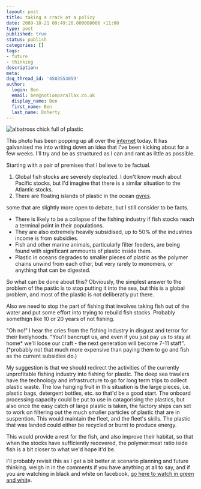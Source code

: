 ```yaml
---
layout: post
title: taking a crack at a policy
date: 2009-10-21 09:49:20.000000000 +11:00
type: post
published: true
status: publish
categories: []
tags:
- future
- thinking
description:
meta:
dsq_thread_id: '4503553059'
author:
  login: Ben
  email: ben@notionparallax.co.uk
  display_name: Ben
  first_name: Ben
  last_name: Doherty
---
```

<p><img src="{{ site.baseurl }}/assets/chris-jordan-midway-atoll1.jpg" alt="albatross chick full of plastic" /></p>
<p>This photo has been popping up all over the <a href="http://www.chrisjordan.com">internet</a> today. It has galvanised me into writing down an idea that I've been kicking about for a few weeks. I'll try and be as structured as I can and rant as little as possible.</p>
<p>Starting with a pair of premises that I believe to be factual.</p>
<ol>
<li>Global fish stocks are severely depleated. I don't know much about Pacific stocks, but I'd imagine that there is a similar situation to the Atlantic stocks.</li>
<li>There are floating islands of plastic in the ocean <a href="http://en.wikipedia.org/wiki/Great_Pacific_Garbage_Patch">gyres</a>.</li>
</ol>
<p>some that are slightly more open to debate, but I still consider to be facts.</p>
<ul>
<li>
    There is likely to be a collapse of the fishing industry if fish stocks reach a terminal point in their populations. </li>
<li>They are also extremely heavily subsidised, up to 50% of the industries income is from subsidies.</li>
<li>Fish and other marine animals, particularly filter feeders, are being found with significant ammounts of plastic inside them.</li>
<li>Plastic in oceans degrades to smaller pieces of plastic as the polymer chains unwind from each other, but very rarely to monomers, or anything that can be digested.</li>
</ul>
<p>So what can be done about this? Obviously, the simplest answer to the problem of the pastic is to stop putting it into the sea, but this is a global problem, and most of the plastic is not deliberatly put there. </p>
<p>Also we need to stop the part of fishing that involves taking fish out of the water and put some effort into trying to rebuild fish stocks. Probably somethign like 10 or 20 years of not fishing.</p>
<p>&quot;Oh no!&quot; I hear the cries from the fishing industry in disgust and terror for their livelyhoods. &quot;You'll bancrupt us, and even if you just pay us to stay at home* we'll loose our craft - the next generation will become 7-11 staff&quot;. (*probably not that much more expensive than paying them to go and fish as the current subsidies do.)</p>
<p>My suggestion is that we should redirect the activities of the  currently unprofitable fishing industry into fishing for plastic. The deep sea trawlers have the technology and infrastructure to go for long term trips to collect plastic waste. The low hanging fruit in this situation is the large pieces, i.e. plastic bags, detergent bottles, etc. so that'd be a good start. The onboard processing capacity could be put to use in catagorising the plastics, but also once the easy catch of large plastic is taken, the factory ships can set to work on filtering out the much smaller particles of plastic that are in suspention. This would maintain the fleet, and the fleet's skills. The plastic that was landed could either be recycled or burnt to produce energy.</p>
<p>This would provide a rest for the fish, and also improve their habitat, so that when the stocks have sufficiently recovered, the polymer:meat ratio iside fish is a bit closer to what we'd hope it'd be.</p>
<p>I'll probably revisit this as I get a bit better at scenario planning and future thinking. weigh in in the comments if you have anything at all to say, and if you are watching in black and white on facebook, <a href="http://www.notionparallax.co.uk/wordpress/index.php/2009/10/taking-a-crack-at-a-policy/">go here to watch in green and whit</a>e.</p></p>
